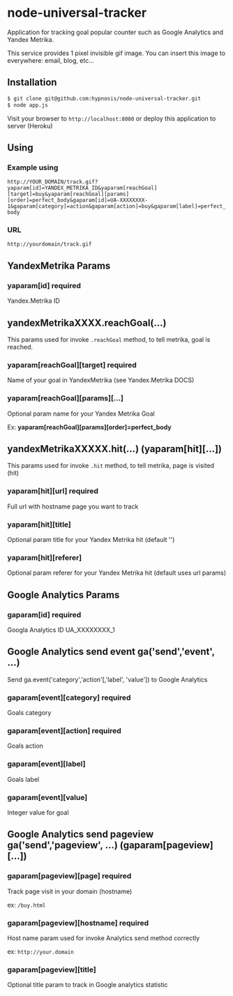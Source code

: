 # node-universal-tracker

Application for tracking goal popular counter such as Google Analytics and Yandex Metrika.

This service provides 1 pixel invisible gif image. You can insert this image to everywhere: email, blog, etc...


## Installation

```sh
$ git clone git@github.com:hypnosis/node-universal-tracker.git
$ node app.js
```

Visit your browser to `http://localhost:8080` or deploy this application to server (Heroku)


## Using


### Example using

`http://YOUR_DOMAIN/track.gif?yaparam[id]=YANDEX_METRIKA_ID&yaparam[reachGoal][target]=buy&yaparam[reachGoal][params][order]=perfect_body&gaparam[id]=UA-XXXXXXXX-1&gaparam[category]=action&gaparam[action]=buy&gaparam[label]=perfect_body`

### URL 

`http://yourdomain/track.gif`

## YandexMetrika Params

### yaparam[id] **required**

Yandex.Metrika ID

## yandexMetrikaXXXX.reachGoal(...)

This params used for invoke `.reachGoal` method, to tell metrika, goal is reached.

### yaparam[reachGoal][target] **required**

Name of your goal in YandexMetrika (see Yandex.Metrika DOCS)

### yaparam[reachGoal][params][...]

Optional param name for your Yandex Metrika Goal

Ex: **yaparam[reachGoal][params][order]=perfect_body**

## yandexMetrikaXXXXX.hit(...) (yaparam[hit][...])

This params used for invoke `.hit` method, to tell metrika, page is visited (hit)

### yaparam[hit][url] **required**

Full url with hostname page you want to track

### yaparam[hit][title]

Optional param title for your Yandex Metrika hit (default '')

### yaparam[hit][referer]

Optional param referer for your Yandex Metrika hit (default uses url params)


## Google Analytics Params

### gaparam[id] **required**

Googla Analytics ID
UA_XXXXXXXX_1

## Google Analytics send event ga('send','event', ...)
Send ga.event('category','action'[,'label', 'value']) to Google Analytics

### gaparam[event][category] **required**

Goals category

### gaparam[event][action] **required**

Goals action

### gaparam[event][label]

Goals label

### gaparam[event][value]

Integer value for goal

## Google Analytics send pageview ga('send','pageview', ...) (gaparam[pageview][...])

### gaparam[pageview][page] **required**

Track page visit in your domain (hostname)

ex: `/buy.html`

### gaparam[pageview][hostname] **required**

Host name param used for invoke Analytics send method correctly

ex: `http://your.domain`

### gaparam[pageview][title] 

Optional title param to track in Google analytics statistic

